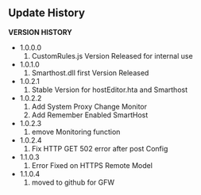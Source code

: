 ## Update History ##

**VERSION HISTORY**

  * 1.0.0.0
    1. CustomRules.js Version Released for internal use
  * 1.0.1.0
    1. Smarthost.dll first Version Released
  * 1.0.2.1
    1. Stable Version for hostEditor.hta and Smarthost
  * 1.0.2.2
    1. Add System Proxy Change Monitor
    1. Add Remember Enabled SmartHost
  * 1.0.2.3
    1. emove Monitoring function
  * 1.0.2.4
    1. Fix HTTP GET 502 error after post Config
  * 1.1.0.3
    1. Error Fixed on HTTPS Remote Model
  * 1.1.0.4
    1. moved to github for GFW
